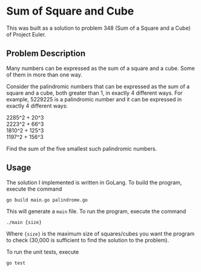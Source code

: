 # Sum of Square and Cube

This was built as a solution to problem 348 (Sum of a Square and a Cube) of Project Euler.

## Problem Description



Many numbers can be expressed as the sum of a square and a cube. Some of them in more than one way.

Consider the palindromic numbers that can be expressed as the sum of a square and a cube, both greater than 1, in exactly 4 different ways.
For example, 5229225 is a palindromic number and it can be expressed in exactly 4 different ways:

2285^2 + 20^3 \
2223^2 + 66^3 \
1810^2 + 125^3 \
1197^2 + 156^3 

Find the sum of the five smallest such palindromic numbers.


## Usage

The solution I implemented is written in GoLang. To build the program, execute the command

```
go build main.go palindrome.go
```

This will generate a `main` file. To run the program, execute the command

```
./main {size}
```

Where `{size}` is the maximum size of squares/cubes you want the program to check (30,000 is sufficient
to find the solution to the problem).

To run the unit tests, execute

```
go test
```